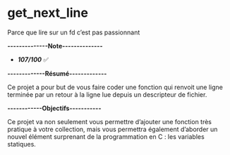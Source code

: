 # get_next_line
Parce que lire sur un fd c’est pas passionnant

**--------------Note--------------**

- ***107/100*** ✅

**-------------Résumé-------------**

Ce projet a pour but de vous faire coder une fonction qui renvoit une ligne
terminée par un retour à la ligne lue depuis un descripteur de fichier.

**------------Objectifs-----------**

Ce projet va non seulement vous permettre d’ajouter une fonction très pratique à
votre collection, mais vous permettra également d’aborder un nouvel élément surprenant
de la programmation en C : les variables statiques.
